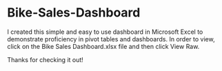 # Bike-Sales-Dashboard
I created this simple and easy to use dashboard in Microsoft Excel to demonstrate proficiency in pivot tables and dashboards. In order to view, click on the Bike Sales Dashboard.xlsx file and then click View Raw.

Thanks for checking it out!
